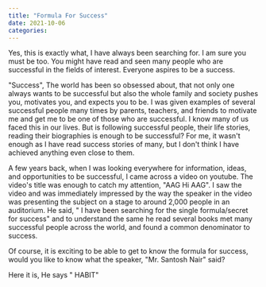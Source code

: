 ```yaml
---
title: "Formula For Success"
date: 2021-10-06
categories:
---
```


Yes, this is exactly what, I have always been searching for. I am sure you must be too. You might have read and seen many people who are successful in the fields of interest. Everyone aspires to be a success. 

"Success", The world has been so obsessed about, that not only one always wants to be successful but also the whole family and society pushes you, motivates you, and expects you to be. I was given examples of several successful people many times by parents, teachers, and friends to motivate me and get me to be one of those who are successful.  I know many of us faced this in our lives. But is following successful people, their life stories, reading their biographies is enough to be successful? For me, it wasn't enough as I have read success stories of many, but I don't think I have achieved anything even close to them. 

A few years back, when I was looking everywhere for information, ideas, and opportunities to be successful, I came across a video on youtube. The video's title was enough to catch my attention, "AAG Hi AAG". I saw the video and was immediately impressed by the way the speaker in the video was presenting the subject on a stage to around 2,000 people in an auditorium. He said, " I have been searching for the single formula/secret for success" and to understand the same he read several books met many successful people across the world, and found a common denominator to success.

Of course, it is exciting to be able to get to know the formula for success, would you like to know what the speaker, "Mr. Santosh Nair" said? 

Here it is, He says " HABIT" 
